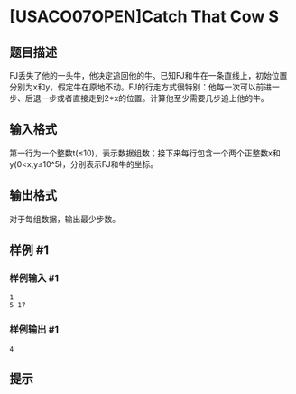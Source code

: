 # [USACO07OPEN]Catch That Cow S

## 题目描述

FJ丢失了他的一头牛，他决定追回他的牛。已知FJ和牛在一条直线上，初始位置分别为x和y，假定牛在原地不动。FJ的行走方式很特别：他每一次可以前进一步、后退一步或者直接走到2\*x的位置。计算他至少需要几步追上他的牛。


## 输入格式

第一行为一个整数t(≤10)，表示数据组数；接下来每行包含一个两个正整数x和y(0<x,y≤10^5)，分别表示FJ和牛的坐标。


## 输出格式

对于每组数据，输出最少步数。


## 样例 #1

### 样例输入 #1
```
1 
5 17
```

### 样例输出 #1

```
4
```

## 提示


